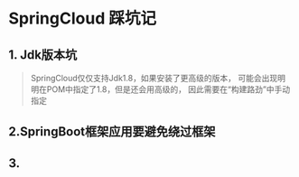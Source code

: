 # SpringCloud 踩坑记

## 1. Jdk版本坑
> SpringCloud仅仅支持Jdk1.8，如果安装了更高级的版本，
> 可能会出现明明在POM中指定了1.8，但是还会用高级的，
> 因此需要在“构建路劲”中手动指定

## 2.SpringBoot框架应用要避免绕过框架

## 3.